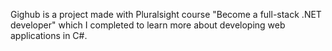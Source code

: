 Gighub is a project made with Pluralsight course "Become a full-stack .NET developer" which I completed to learn more about developing web applications in C#.
